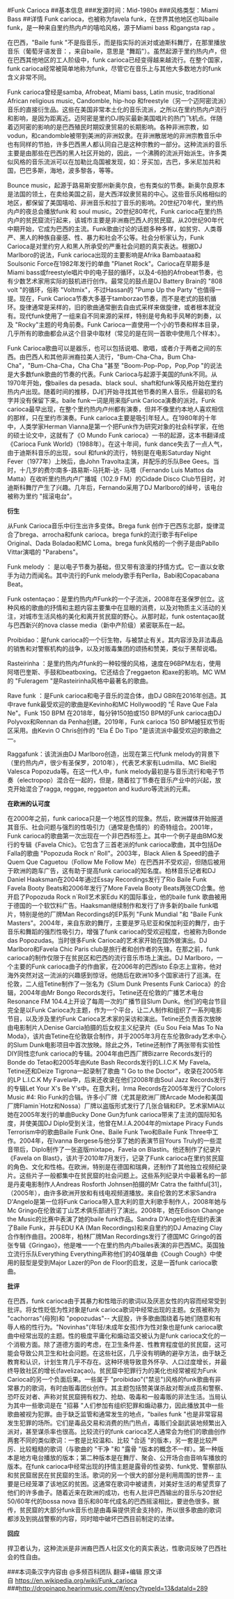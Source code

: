 #Funk Carioca
##基本信息
###发源时间：Mid-1980s
###风格类型：Miami Bass
##详情
Funk carioca，也被称为favela funk，在世界其他地区也叫baile funk，是一种来自里约热内卢的嘻哈风格，源于Miami bass
和gangsta rap 。



在巴西，"Baile funk "不是指音乐，而是指实际的派对或迪斯科舞厅，在那里播放音乐（葡萄牙语发音：，来自baile，意思是
"舞蹈"）。虽然起源于里约热内卢，但在巴西其他地区的工人阶级中，funk carioca已经变得越来越流行。在整个国家，funk
carioca经常被简单地称为funk，尽管它在音乐上与其他大多数地方的funk含义非常不同。



Funk carioca曾经是samba, Afrobeat, Miami bass, Latin music, traditional African
religious music, Candomble, hip-hop
和freestyle（另一个迈阿密流派）音乐的直接衍生品。这些在美国非常本土化的音乐流派，之所以在里约热内卢流行和影响，是因为距离近。迈阿密是里约DJ购买最新美国唱片的热门飞机点。伴随着迈阿密的影响的是巴西殖民时期奴隶贸易的长期影响。各种非洲宗教，如vodun，和candomble被带到美洲的非洲奴隶。在非洲散居地的非洲宗教音乐中也有同样的节拍，许多巴西黑人都认同自己是这种宗教的一部分。这种流派的音乐主要是由那些在巴西的黑人社区开始的，因此，一个沸腾的流派开始派生。许多类似风格的音乐流派可以在加勒比岛国被发现，如：牙买加，古巴，多米尼加共和国，巴巴多斯，海地，波多黎各，等等。



Bounce
music，起源于路易斯安那州新奥尔良，也有类似的节奏。新奥尔良原本是法国的领土，在卖给美国之前，是大西洋奴隶贸易的中心。这些音乐风格相似的地区，都保留了美国嘻哈、非洲音乐和拉丁音乐的影响。20世纪70年代，里约热内卢的夜总会播放funk
和 soul music。20世纪80年代，Funk
carioca在里约热内卢的贫民窟流行起来，该城市主要是非洲裔巴西人的贫民窟。从20世纪90年代中期开始，它成为巴西的主流。Funk歌曲讨论的话题多种多样，如贫穷、人类尊严、黑人的种族自豪感、性、暴力和社会不公等。社会分析家认为，Funk
Carioca是对里约穷人和黑人所承受的严重社会问题的真实表达。根据DJ Marlboro的说法，Funk carioca出现的主要影响是Afrika
Bambaataa和Soulsonic Force在1982年发行的单曲 "Planet Rock"。Carioca在早期多是 Miami
bass或freestyle唱片中的电子鼓的循环，以及4-6拍的Afrobeat节奏，也有少数艺术家用实际的鼓机进行创作。最常见的鼓点是DJ Battery
Brain的 "808 volt "的循环，俗称 "Voltmix"，不过Hassan的 "Pump Up the Party "也值得一提。现在，Funk
Carioca节奏大多基于tamborzao节奏，而不是老式的鼓机循环。旋律通常是采样的，旧的歌曲通常删去自由式采样来做旋律，或者根本就没有。现代funk使用了一组来自不同来源的采样，特别是号角和手风琴的刺奏，以及
"Rocky"主题的号角前奏。Funk
Carioca一直使用一个小的节奏和样本目录，几乎所有的歌曲都会从这个目录中取材（常见的是在同一首歌中使用几个样本）。



Funk Carioca歌曲可以是器乐，也可以包括说唱、歌唱，或者介于两者之间的东西。由巴西人和其他非洲裔拉美人流行，"Bum-Cha-Cha，Bum
Cha-Cha"，"Bum-Cha-Cha，Cha Cha "甚至 "Boom-Pop-Pop，Pop,Pop
"的说法是大多数funk歌曲的节奏的代表。Funk Carioca与起源于美国的funk不同。从1970年开始，像bailes da
pesada、black
soul、shaft和funk等风格开始在里约热内卢出现。随着时间的推移，DJ们开始寻找其他节奏的黑人音乐，但最初的名字并没有保留下来。baile
funk一词是用来指Funk Carioca演奏的派对。Funk
carioca最早出现，在整个里约热内卢州都有演奏，但并不像里约本地人喜欢相信的那样，只在里约市演奏。Funk
carioca主要是吸引年轻人。在1980年的十年中，人类学家Herman
Vianna是第一个把Funk作为研究对象的社会科学家，在他的硕士论文中，这就有了《O Mundo Funk
carioca》一书的起源，这本书翻译成《Carioca Funk World》（1988年）。在这十年间，funk
dance失去了一点人气，由于迪斯科音乐的出现，soul 和funk的流行，特别是在电影Saturday Night
Fever（1977年）上映后，由John Travolta主演，并配乐的乐队Bee Gees。当时，十几岁的费尔南多-路易斯-马托斯-达-
马塔（Fernando Luis Mattos da Matta）在收听里约热内卢广播城（102.9 FM）的Cidade Disco
Club节目时，对迪斯科舞厅产生了兴趣。几年后，Fernando采用了DJ Marlboro的绰号，该电台被称为里约 "摇滚电台"。



**衍生**

从Funk Carioca音乐中衍生出许多变体。Brega funk 创作于巴西东北部，旋律混合了brega、arrocha和funk
carioca。brega funk的流行歌手有Felipe Original、Dada Boladao和MC Loma。brega
funk风格的一个例子是由Pabllo Vittar演唱的 "Parabens"。



Funk melody ： 是以电子节奏为基础，但又带有浪漫的抒情方式。它一直以女歌手为动力而闻名。其中流行的Funk
melody歌手有Perlla，Babi和Copacabana Beat。



Funk
ostentaçao：是里约热内卢Funk的一个子流派，2008年在圣保罗创立。这种风格的歌曲的抒情和主题内容主要集中在显眼的消费，以及对物质主义活动的关注，对城市生活风格的美化和离开贫民窟的野心。从那时起，funk
ostentaçao就与巴西新兴的nova classe media（新中产阶级）紧密联系在一起。



Proibidao：是funk
carioca的一个衍生物，与被禁止有关。其内容涉及非法毒品的销售和对警察机构的战争，以及对贩毒集团的颂扬和赞美，类似于黑帮说唱。



Rasteirinha
：是里约热内卢funk的一种较慢的风格，速度在96BPM左右，使用阿塔巴奎斯、手鼓和beatboxing。它还结合了reggaeton 和axe的影响。MC
WM的 "Fuleragem "是Rasteirinha风格中最著名的歌曲。



Rave funk ：是Funk carioca和电子音乐的混合体，由DJ GBR在2016年创造。其中rave
funk最受欢迎的歌曲是Kevinho和MC Hollywood的 "É Rave Que Fala Ne"。Funk 150 BPM
在2018年，每分钟150拍或150 BPM的Funk carioca由DJ Polyvox和Rennan da Penha创建。2019年，Funk
carioca 150 BPM被狂欢节街区采用。由Kevin O Chris创作的 "Ela É Do Tipo "是该流派中最受欢迎的歌曲之一。



Raggafunk：该流派由DJ Marlboro创造，出现在第三代funk
melody的背景下（里约热内卢，很少有圣保罗，2010年），代表艺术家有Ludmilla、MC Biel和Valesca
Popozuda等。在这一代人中，funk
melody最初是与音乐流行和电子节奏（electropop）混合在一起的，但是，随着拉丁节奏在音乐产业中的兴起，放克开始混合了ragga, reggae,
reggaeton and kuduro等流派的元素。



**在欧洲的认可度**

在2000年之前，funk
carioca只是一个地区性的现象。然后，欧洲媒体开始报道其音乐、社会问题与强烈的性吸引力（通常是色情的）的奇特组合。2001年，Funk
carioca的歌曲第一次出现在一个非巴西标签上。其中一个例子是由BMG发行的专辑《Favela Chic》。它包含了三首老派的funk
carioca歌曲，其中包括De Falla的歌曲 "Popozuda Rock n' Roll"。2003年，Black Alien &
Speed的曲子Quem Que Caguetou（Follow Me Follow
Me）在巴西并不受欢迎，但随后被用于欧洲的跑车广告，这有助于提高funk carioca的知名度。柏林音乐记者和DJ Daniel
Haaksman在2004年通过Essay Recordings发行了Rio Baile Funk Favela Booty
Beats和2006年发行了More Favela Booty Beats两张CD合集。他开启了Popozuda Rock n´Roll艺术家Edu
K的国际事业，他的baile funk 歌曲被用于德国的一个软饮料广告。Haaksman继续制作和发行了许多新的baile
funk唱片，特别是他的厂牌Man Recordings的EP系列 "Funk Mundial "和 "Baile Funk
Masters"。2004年，来自东欧的舞厅，主要是罗马尼亚和保加利亚的舞厅，由于音乐和舞蹈的强烈性吸引力，增强了funk
carioca的受欢迎程度，也被称为Bonde das Popozudas。当时很多Funk Carioca的艺术家开始在国外做演出。DJ
Marlboro和Favela Chic Paris club是旅行者和创作者的先锋。在那之前，funk
carioca的制作仅限于在贫民区和巴西的流行音乐市场上演出。DJ Marlboro，一个主要的Funk
carioca曲子的作曲家，在2006年的巴西Isto
É杂志上宣称，他对海外突然对这一流派的兴趣感到惊讶。他随后在欧洲10多个国家进行了巡演。在伦敦，二人组Tetine制作了一张名为《Slum Dunk
Presents Funk Carioca》的合辑，2004年由Mr Bongo Records发行。Tetine还在伦敦的广播艺术电台Resonance
FM 104.4上开设了每周一次的广播节目Slum Dunk。他们的电台节目完全是以Funk
Carioca为主题，作为一个平台，让二人制作和组织了一系列电影节目，以及涉及里约Funk
Carioca艺术家的采访和演出。Tetine还负责首次放映由电影制片人Denise Garcia拍摄的后女权主义纪录片《Eu Sou Feia Mas
To Na Moda》，该片由Tetine在伦敦联合制作，并于2005年3月在东伦敦Brady艺术中心的Slum
Dunk电影项目中首次放映。除此之外，Tetine还制作了两张带有实验性DIY同性恋funk carioca的专辑。2004年由巴西厂牌Bizarre
Records发行的Bonde do Tetao和2005年由Kute Bash Records发行的L.I.C.K My
Favela。Tetine还和Deize Tigrona一起录制了歌曲 "I Go to the Doctor"，收录在2005年的LP L.I.C.K
My Favela中，后来还收录在他们2008年由Soul Jazz Records发行的专辑Let Your X's Be Y's中。在意大利，Irma
Records在2005年发行了Colors Music #4: Rio Funk的合辑。许多小厂牌（尤其是欧洲厂牌Arcade
Mode和美国厂牌Flamin´Hotz和Nossa）厂牌以盗版形式发行了几张合辑和EP。艺术家MIA以她在2005年发行的单曲Bucky Done
Gun为funk carioca带来了主流的国际知名度，并使美国DJ Diplo受到关注，他曾在M.I.A.2004年的mixtape Piracy
Funds Terrorism中的歌曲Baile Funk One、Baile Funk Two和Baile Funk
Three中工作。2004年，在Ivanna Bergese与他分享了她的表演节目Yours
Truly的一些混音带后，Diplo制作了一张盗版mixtape，Favela on Blastin。他还制作了纪录片《Favela on
Blast》，该片于2010年7月发行，记录了Funk
carioca在里约贫民窟的角色、文化和性格。在欧洲，特别是在德国和瑞典，还制作了其他独立视频纪录片。这些片子一般都集中在贫民窟的社会问题上。这些系列纪录片中最著名的一部是丹麦电影制作人Andreas
Rosforth Johnsen拍摄的Mr Catra the
faithful[31]，（2005年），由许多欧洲开放和有线电视频道播放。来自伦敦的艺术家Sandra D'Angelo是第一位将Funk
Carioca带入意大利的意大利歌手制作人，2008年她与Mc Gringo在伦敦诺丁山艺术俱乐部进行了演出。2008年，她在Edison Change
the Music的比赛中表演了她的baile funk作品。Sandra D'Angelo也在纽约表演了Baile Funk，并与EDU KA (Man
Recordings)和来自里约的DJ Amazing Clay合作制作曲目。2008年，柏林厂牌Man Recordings发行了德国MC
Gringo的首张专辑《Gringao》，他是唯一一个在里约热内卢bailes表演的非巴西MC。英国独立流行乐队Everything
Everything声称他们的40强单曲《Cough Cough》中使用的鼓型是受到Major Lazer的Pon de Floor的启发，这是一首funk
carioca歌曲。



**批评**

在巴西，funk carioca由于其暴力和性暗示的歌词以及厌恶女性的内容而经常受到批评。将女性贬低为性对象是funk
carioca歌词中经常出现的主题。女孩被称为 "cachorras"(母狗)和 "popozudas"--
大屁股，许多歌曲围绕着与她们随意和有辱人格的性行为。"Novinhas"(年轻/未成年女孩)作为性对象也是funk
carioca歌曲中经常出现的主题。性的极度平庸化和煽动滥交被认为是funk
carioca文化的一个消极方面。除了道德方面的考虑，在卫生条件差、性教育程度低的贫民窟，这可能会导致公共卫生和社会问题。在这些社区，几乎没有明确的避孕方法，由于缺乏教育和认识，计划生育几乎不存在。这种环境导致意外怀孕、人口过度增长，并最终导致社区的增长(favelizaçao)。贫民窟中犯罪行为的美化也经常被视为Funk
Carioca的另一个负面后果。一些属于
"proibidao"("禁忌")风格的funk歌曲有非常暴力的歌词，有时由贩毒团伙创作。其主题包括赞美谋杀敌对帮派成员和警察、恐吓反对者、声称对贫民窟拥有权力、抢劫、吸毒和一般毒贩的非法生活。当局认为其中一些歌词是在
"招募 "人们参加有组织犯罪和煽动暴力，因此播放其中一些歌曲被视为犯罪。由于缺乏监管和通常发生的地点，"bailes funk
"也是非常容易发生犯罪的场所。它们是毒品交易和消费的热门热点，毒贩们全副武装地频繁出入派对，甚至谋杀率也很高。比较流行的funk
carioca艺人通常会为他们的歌曲创作两套不同的类似歌词：一套是比较温和、比较 "合适 "的版本，另一套是比较严厉、比较粗糙的歌词（与歌曲的 "干净 "和
"露骨 "版本的概念不一样）。第一种版本是地方电台播放的版本；第二种版本是在舞厅、聚会、公开场合由音响车播放的版本。在funk
carioca中经常出现的抒情主题是露骨的性姿势、funk党、警察部队和贫民窟居民在贫民窟的生活。歌词的另一个很大的部分是利用周围的世界--
主要是已经笼罩了该地区的贫困。这通常在歌词中被谴责，对美好生活的希望贯穿了他们的许多曲子。随着近来在欧洲的成功，也有人批评巴西输出的音乐与20世纪50/60年代的bossa
nova
音乐和80年代成名的巴西摇滚相比，要逊色很多。据传，贫民窟的大部分funk音乐也是由毒枭提供资金支持的，所以很多歌曲的歌词都涉及到挑战警察的内容，同时暗中破坏巴西目前制定的法律。



**回应**

捍卫者认为，这种流派是非洲裔巴西人社区文化的真实表达，性歌词反映了巴西社会的性自由。

###本词条汉字内容由 @多频百科团队 翻译+编辑
原文译自 https://en.wikipedia.org/wiki/Funk_carioca
###http://dropinapp.hearinmusic.com/#/ency?typeId=13&dataId=289
